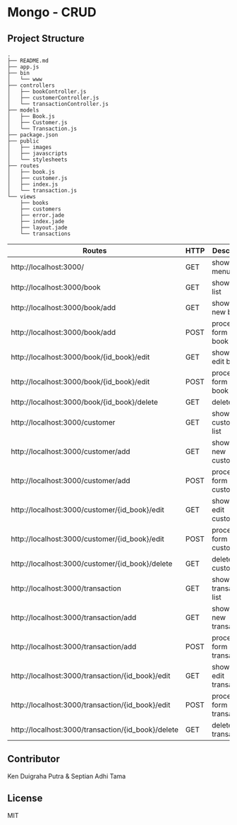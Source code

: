 # Mongo - CRUD

## Project Structure

```
.
├── README.md
├── app.js
├── bin
│   └── www
├── controllers
│   ├── bookController.js
│   ├── customerController.js
│   └── transactionController.js
├── models
│   ├── Book.js
│   ├── Customer.js
│   └── Transaction.js
├── package.json
├── public
│   ├── images
│   ├── javascripts
│   └── stylesheets
├── routes
│   ├── book.js
│   ├── customer.js
│   ├── index.js
│   └── transaction.js
└── views
    ├── books
    ├── customers
    ├── error.jade
    ├── index.jade
    ├── layout.jade
    └── transactions

```

| Routes | HTTP | Description |
|-----|----------|------------|
| http://localhost:3000/ | GET | show home menu |
| http://localhost:3000/book | GET | show books list |
| http://localhost:3000/book/add | GET | show form new book |
| http://localhost:3000/book/add | POST | process form new book |
| http://localhost:3000/book/{id_book}/edit | GET | show form edit book |
| http://localhost:3000/book/{id_book}/edit | POST | process form edit book |
| http://localhost:3000/book/{id_book}/delete | GET | delete book |
| http://localhost:3000/customer | GET | show customers list |
| http://localhost:3000/customer/add | GET | show form new customer |
| http://localhost:3000/customer/add | POST | process form new customer |
| http://localhost:3000/customer/{id_book}/edit | GET | show form edit customer |
| http://localhost:3000/customer/{id_book}/edit | POST | process form edit customer |
| http://localhost:3000/customer/{id_book}/delete | GET | delete customer |
| http://localhost:3000/transaction | GET | show transactions list |
| http://localhost:3000/transaction/add | GET | show form new transaction |
| http://localhost:3000/transaction/add | POST | process form new transaction |
| http://localhost:3000/transaction/{id_book}/edit | GET | show form edit transaction |
| http://localhost:3000/transaction/{id_book}/edit | POST | process form edit transaction |
| http://localhost:3000/transaction/{id_book}/delete | GET | delete transaction |

## Contributor
Ken Duigraha Putra & Septian Adhi Tama

## License
MIT
